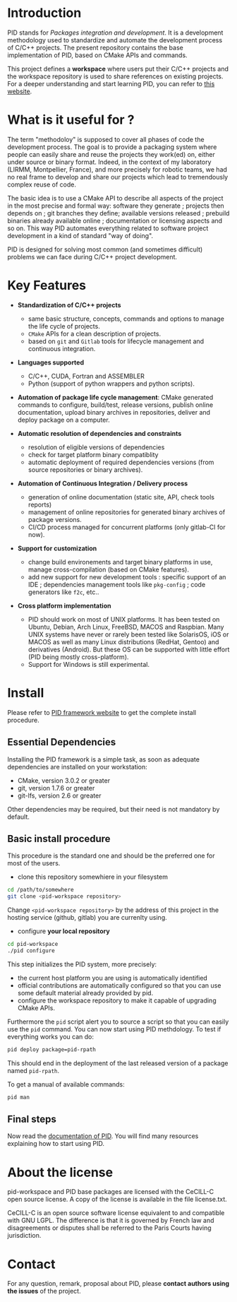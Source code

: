 # Introduction

PID stands for *Packages integration and development*. It is a development methodology used to standardize and automate the development process of C/C++ projects. The present repository contains the base implementation of PID, based on CMake APIs and commands.

This project defines a **workspace** where users put their C/C++ projects and the workspace repository is used to share references on existing projects. For a deeper understanding and start learning PID, you can refer to [this website](http://pid.lirmm.net/pid-framework).

# What is it useful for ?

The term "methodoloy" is supposed to cover all phases of code the development process. The goal is to provide a packaging system where people can easily share and reuse the projects they work(ed) on, either under source or binary format. Indeed, in the context of my laboratory (LIRMM, Montpellier, France), and more precisely for robotic teams, we had no real frame to develop and share our projects which lead to tremendously complex reuse of code.

The basic idea is to use a CMake API to describe all aspects of the project in the most precise and formal way: software they generate ; projects then depends on ; git branches they define; available versions released ; prebuild binaries already available online ; documentation or licensing aspects and so on. This way PID automates everything related to software project development in a kind of standard "way of doing".

PID is designed for solving most common (and sometimes difficult) problems we can face during C/C++ project development.

# Key Features

+ **Standardization of C/C++ projects**
   - same basic structure, concepts, commands and options to manage the life cycle of projects.  
   - `CMake` APIs for a clean description of projects.
   - based on `git` and `Gitlab` tools for lifecycle management and continuous integration.

+ **Languages supported**
   - C/C++, CUDA, Fortran and ASSEMBLER
   - Python (support of python wrappers and python scripts).

+ **Automation of package life cycle management**: CMake generated commands to configure, build/test, release versions, publish online documentation, upload binary archives in repositories, deliver and deploy package on a computer.

+ **Automatic resolution of dependencies and constraints**
  - resolution of eligible versions of dependencies
  - check for target platform binary compatiblity
  - automatic deployment of required dependencies versions (from source repositories or binary archives).

+ **Automation of Continuous Integration / Delivery process**
  - generation of online documentation (static site, API, check tools reports)
  - management of online repositories for generated binary archives of package versions.
  - CI/CD process managed for concurrent platforms (only gitlab-CI for now).

+ **Support for customization**
   - change build environements and target binary platforms in use, manage cross-compilation (based on CMake features).
   - add new support for new development tools : specific support of an IDE ; dependencies management tools like `pkg-config` ; code generators like `f2c`, etc..

+ **Cross platform implementation**
  - PID should work on most of UNIX platforms. It has been tested on Ubuntu, Debian, Arch Linux, FreeBSD, MACOS and Raspbian. Many UNIX systems have never or rarely been tested like SolarisOS, iOS or MACOS as well as many Linux distributions (RedHat, Gentoo) and derivatives (Android). But these OS can be supported with little effort (PID being mostly cross-platform).
  - Support for Windows is still experimental.

# Install

Please refer to [PID framework website](http://pid.lirmm.net/pid-framework) to get the complete install procedure.

## Essential Dependencies  

Installing the PID framework is a simple task, as soon as adequate dependencies are installed on your workstation:

- CMake, version 3.0.2 or greater
- git, version 1.7.6 or greater
- git-lfs, version 2.6 or greater

Other dependencies may be required, but their need is not mandatory by default.

## Basic install procedure  

This procedure is the standard one and should be the preferred one for most of the users.

+ clone this repository somewhiere in your filesystem

```bash
cd /path/to/somewhere
git clone <pid-workspace repository>
```
Change `<pid-workspace repository>` by the address of this project in the hosting service (github, gitlab) you are currenlty using.

+ configure **your local repository**

```bash
cd pid-workspace
./pid configure
```

This step initializes the PID system, more precisely:
+ the current host platform you are using is automatically identified
+ official contributions are automatically configured so that you can use some default material already provided by pid.
+ configure the workspace repository to make it capable of upgrading CMake APIs.

Furthermore the `pid` script alert you to source a script so that you can easily use the `pid` command. You can now start using PID methdology. To test if everything works you can do:

```bash
pid deploy package=pid-rpath
```

This should end in the deployment of the last released version of a package named `pid-rpath`.

To get a manual of available commands:

```bash
pid man
```

## Final steps

Now read the [documentation of PID](http://pid.lirmm.net/pid-framework). You will find many resources explaining how to start using PID.

# About the license

pid-workspace and PID base packages are licensed with the CeCILL-C open source license. A copy of the license is available in the file license.txt.

CeCILL-C is an open source software license equivalent to and compatible with GNU LGPL. The difference is that it is governed by French law and disagreements or disputes shall be referred to the Paris Courts having jurisdiction.

# Contact

For any question, remark, proposal about PID, please **contact authors using the issues** of the project.
